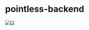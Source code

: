 ﻿# pointless-backend

[![CI](https://github.com/linomp/pointless-backend/actions/workflows/build.yml/badge.svg?branch=main)](https://github.com/linomp/pointless-backend/actions/workflows/build.yml)
